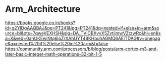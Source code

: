 # Arm_Architecture
https://books.google.co.in/books?id=g2YlDgAAQBAJ&pg=PT241&lpg=PT241&dq=nested+if+else+in+arm&source=bl&ots=7qweVEXHSH&sig=DA_TViCBXvvX5ZvtijmwVZtzwRc&hl=en&sa=X&ved=0ahUKEwiNtq6joZrXAhUYT48KHbuhAGMQ6AEITDAG#v=onepage&q=nested%20if%20else%20in%20arm&f=false
https://community.arm.com/processors/b/blog/posts/arm-cortex-m3-and-later-basic-integer-math-operations-32-bit-1-5
